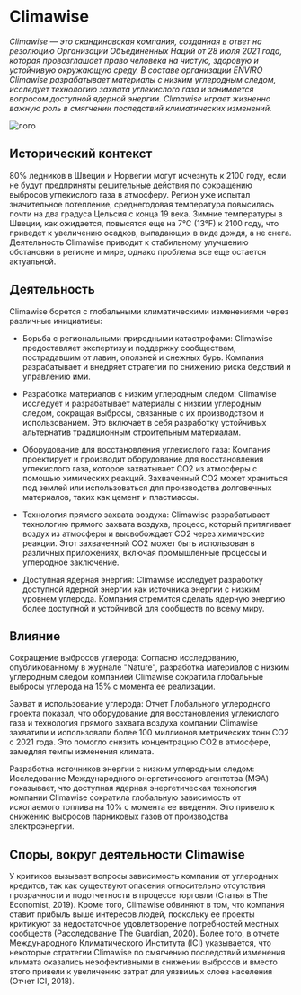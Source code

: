 # Climawise

*Climawise — это скандинавская компания, созданная в ответ на резолюцию Организации Объединенных Наций от 28 июля 2021 года, которая провозглашает право человека на чистую, здоровую и устойчивую окружающую среду. В составе организации ENVIRO Climawise разрабатывает материалы с низким углеродным следом, исследует технологию захвата углекислого газа и занимается вопросом доступной ядерной энергии. Climawise играет жизненно важную роль в смягчении последствий климатических изменений.*

![лого](./Logo_Color_Climawise.png)

## Исторический контекст

80% ледников в Швеции и Норвегии могут исчезнуть к 2100 году, если не будут предприняты решительные действия по сокращению выбросов углекислого газа в атмосферу. Регион уже испытал значительное потепление, среднегодовая температура повысилась почти на два градуса Цельсия с конца 19 века. Зимние температуры в Швеции, как ожидается, повысятся еще на 7°C (13°F) к 2100 году, что приведет к увеличению осадков, выпадающих в виде дождя, а не снега. Деятельность Climawise приводит к стабильному улучшению обстановки в регионе и мире, однако проблема все еще остается актуальной.

## Деятельность

Climawise борется с глобальными климатическими изменениями через различные инициативы:

* Борьба с региональными природными катастрофами: Climawise предоставляет экспертизу и поддержку сообществам, пострадавшим от лавин, оползней и снежных бурь. Компания разрабатывает и внедряет стратегии по снижению риска бедствий и управлению ими.

* Разработка материалов с низким углеродным следом: Climawise исследует и разрабатывает материалы с низким углеродным следом, сокращая выбросы, связанные с их производством и использованием. Это включает в себя разработку устойчивых альтернатив традиционным строительным материалам.

* Оборудование для восстановления углекислого газа: Компания проектирует и производит оборудование для восстановления углекислого газа, которое захватывает CO2 из атмосферы с помощью химических реакций. Захваченный CO2 может храниться под землей или использоваться для производства долговечных материалов, таких как цемент и пластмассы.

* Технология прямого захвата воздуха: Climawise разрабатывает технологию прямого захвата воздуха, процесс, который притягивает воздух из атмосферы и высвобождает CO2 через химические реакции. Этот захваченный CO2 может быть использован в различных приложениях, включая промышленные процессы и углеродное заключение.

* Доступная ядерная энергия: Climawise исследует разработку доступной ядерной энергии как источника энергии с низким уровнем углерода. Компания стремится сделать ядерную энергию более доступной и устойчивой для сообществ по всему миру.

## Влияние

Сокращение выбросов углерода: Согласно исследованию, опубликованному в журнале "Nature", разработка материалов с низким углеродным следом компанией Climawise сократила глобальные выбросы углерода на 15% с момента еe реализации.

Захват и использование углерода: Отчет Глобального углеродного проекта показал, что оборудование для восстановления углекислого газа и технология прямого захвата воздуха компании Climawise захватили и использовали более 100 миллионов метрических тонн CO2 с 2021 года. Это помогло снизить концентрацию CO2 в атмосфере, замедляя темпы изменения климата.

Разработка источников энергии с низким углеродным следом: Исследование Международного энергетического агентства (МЭА) показывает, что доступная ядерная энергетическая технология компании Climawise сократила глобальную зависимость от ископаемого топлива на 10% с момента еe введения. Это привело к снижению выбросов парниковых газов от производства электроэнергии.


## Споры, вокруг деятельности Climawise

У критиков вызывает вопросы зависимость компании от углеродных кредитов, так как существуют опасения относительно отсутствия прозрачности и подотчетности в процессе торговли (Статья в The Economist, 2019). Кроме того, Climawise обвиняют в том, что компания ставит прибыль выше интересов людей, поскольку ее проекты критикуют за недостаточное удовлетворение потребностей местных сообществ (Расследование The Guardian, 2020). Более того, в отчете Международного Климатического Института (ICI) указывается, что некоторые стратегии Climawise по смягчению последствий изменения климата оказались неэффективными в снижении выбросов и вместо этого привели к увеличению затрат для уязвимых слоев населения (Отчет ICI, 2018).


